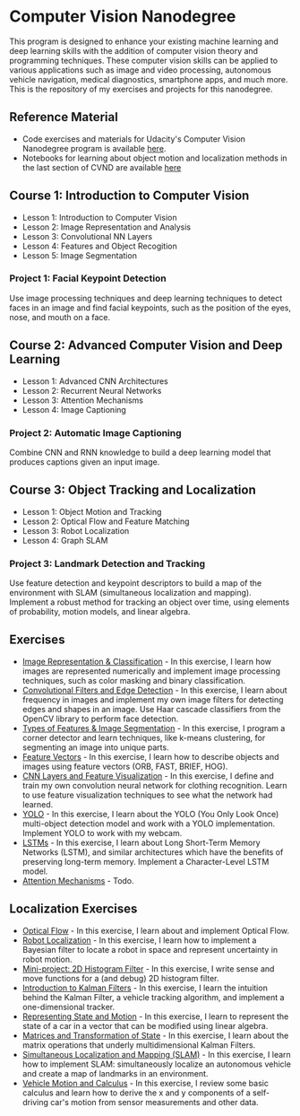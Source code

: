 # Computer Vision Nanodegree

This program is designed to enhance your existing machine learning and deep learning skills with the addition of computer vision theory and programming techniques. These computer vision skills can be applied to various applications such as image and video processing, autonomous vehicle navigation, medical diagnostics, smartphone apps, and much more. This is the repository of my exercises and projects for this nanodegree.

## Reference Material
- Code exercises and materials for Udacity's Computer Vision Nanodegree program is available [here](https://github.com/udacity/CVND_Exercises).
- Notebooks for learning about object motion and localization methods in the last section of CVND are available [here](https://github.com/udacity/CVND_Localization_Exercises)

## Course 1: Introduction to Computer Vision

- Lesson 1:  Introduction to Computer Vision
- Lesson 2: Image Representation and Analysis
- Lesson 3: Convolutional NN Layers
- Lesson 4: Features and Object Recogition
- Lesson 5: Image Segmentation

### Project 1: Facial Keypoint Detection
Use image processing techniques and deep learning techniques to detect faces in an image and find facial keypoints, such as the position of the eyes, nose, and mouth on a face.

## Course 2: Advanced Computer Vision and Deep Learning

- Lesson 1: Advanced CNN Architectures
- Lesson 2: Recurrent Neural Networks
- Lesson 3: Attention Mechanisms
- Lesson 4: Image Captioning

### Project 2: Automatic Image Captioning
Combine CNN and RNN knowledge to build a deep learning model that produces captions given an input image.

## Course 3: Object Tracking and Localization

- Lesson 1: Object Motion and Tracking
- Lesson 2: Optical Flow and Feature Matching
- Lesson 3: Robot Localization
- Lesson 4: Graph SLAM

### Project 3: Landmark Detection and Tracking
Use feature detection and keypoint descriptors to build a map of the environment with SLAM (simultaneous localization and mapping). Implement a robust method for tracking an object over time, using elements of probability, motion models, and linear algebra.

## Exercises

* [Image Representation & Classification](exercises/1_1_Image_Representation) - In this exercise, I learn how images are represented numerically and implement image processing techniques, such as color masking and binary classification.
* [Convolutional Filters and Edge Detection](exercises/1_2_Convolutional_Filters_Edge_Detection) - In this exercise, I learn about frequency in images and implement my own image filters for detecting edges and shapes in an image. Use Haar cascade classifiers from the OpenCV library to perform face detection.
* [Types of Features & Image Segmentation](exercises/1_3_Types_of_Features_Image_Segmentation) - In this exercise, I program a corner detector and learn techniques, like k-means clustering, for segmenting an image into unique parts.
* [Feature Vectors](exercises/1_4_Feature_Vectors) - In this exercise, I learn how to describe objects and images using feature vectors (ORB, FAST, BRIEF, HOG).
* [CNN Layers and Feature Visualization](exercises/1_5_CNN_Layers) - In this exercise, I define and train my own convolution neural network for clothing recognition. Learn to use feature visualization techniques to see what the network had learned.
* [YOLO](exercises/2_2_YOLO) - In this exercise, I learn about the YOLO (You Only Look Once) multi-object detection model and work with a YOLO implementation. Implement YOLO to work with my webcam.
* [LSTMs](exercises/2_4_LSTMs) - In this exercise, I learn about Long Short-Term Memory Networks (LSTM), and similar architectures which have the benefits of preserving long-term memory. Implement a Character-Level LSTM model.
* [Attention Mechanisms](exercises/2_6_Attention) -  Todo.

##  Localization Exercises

* [Optical Flow](localization_exercises/4_1_Optical_Flow) - In this exercise, I learn about and implement Optical Flow.
* [Robot Localization](localization_exercises/4_2_Robot_Localization) - In this exercise, I learn how to implement a Bayesian filter to locate a robot in space and represent uncertainty in robot motion.
* [Mini-project: 2D Histogram Filter](localization_exercises/4_3_2D_Histogram_Filter) - In this exercise, I write sense and move functions for a (and debug) 2D histogram filter.
* [Introduction to Kalman Filters](localization_exercises/4_4_Kalman_Filters) - In this exercise, I learn the intuition behind the Kalman Filter, a vehicle tracking algorithm, and implement a one-dimensional tracker.
* [Representing State and Motion](localization_exercises/4_5_State_and_Motion) - In this exercise, I learn to represent the state of a car in a vector that can be modified using linear algebra.
* [Matrices and Transformation of State](localization_exercises/4_6_Matrices_and_Transformation_of_State) - In this exercise, I learn about the matrix operations that underly multidimensional Kalman Filters.
* [Simultaneous Localization and Mapping (SLAM)](localization_exercises/4_7_SLAM) - In this exercise, I learn how to implement SLAM: simultaneously localize an autonomous vehicle and create a map of landmarks in an environment.
* [Vehicle Motion and Calculus](localization_exercises/4_8_Vehicle_Motion_and_Calculus) - In this exercise, I review some basic calculus and learn how to derive the x and y components of a self-driving car's motion from sensor measurements and other data.
